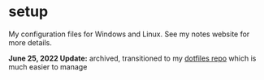 # setup
My configuration files for Windows and Linux. See my notes website for more details.

**June 25, 2022 Update:** archived, transitioned to my [dotfiles repo](https://github.com/patrick-5546/dotfiles) which is much easier to manage
